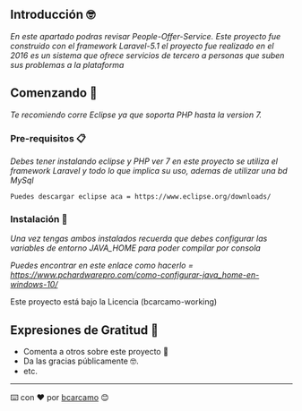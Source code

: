 ## Introducción 🤓

_En este apartado podras revisar People-Offer-Service. Este proyecto fue construido con el framework Laravel-5.1 
el proyecto fue realizado en el 2016 es un sistema que ofrece servicios de tercero a personas que suben sus problemas
a la plataforma_

## Comenzando 🚀

_Te recomiendo corre Eclipse ya que soporta PHP hasta la version 7._

### Pre-requisitos 📋

_Debes tener instalando eclipse y PHP ver 7 en este proyecto se utiliza el framework Laravel y todo lo que implica su uso,
ademas de utilizar una bd MySql_

```
Puedes descargar eclipse aca = https://www.eclipse.org/downloads/
```

### Instalación 🔧

_Una vez tengas ambos instalados recuerda que debes configurar las variables de entorno JAVA_HOME para poder compilar por consola_

_Puedes encontrar en este enlace como hacerlo = https://www.pchardwarepro.com/como-configurar-java_home-en-windows-10/_

Este proyecto está bajo la Licencia (bcarcamo-working)

## Expresiones de Gratitud 🎁

* Comenta a otros sobre este proyecto 📢
* Da las gracias públicamente 🤓.
* etc.



---
⌨️ con ❤️ por [bcarcamo](https://github.com/bcarcamo-working) 😊
